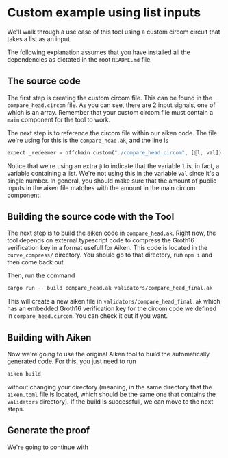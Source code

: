 # Custom example using list inputs
We'll walk through a use case of this tool using a custom circom circuit that takes a list as an input. 

The following explanation assumes that you have installed all the dependencies as dictated in the root ```README.md``` file. 

## The source code
The first step is creating the custom circom file. This can be found in the ```compare_head.circom``` file. As you can see, there are 2 input signals, one of which is an array. Remember that your custom circom file must contain a ```main``` component for the tool to work. 

The next step is to reference the circom file within our aiken code. The file we're using for this is the ```compare_head.ak```, and the line is

```rust
expect _redeemer = offchain custom("./compare_head.circom", [@l, val])
```

Notice that we're using an extra ```@``` to indicate that the variable ```l``` is, in fact, a variable containing a list. We're not using this in the variable ```val``` since it's a single number. In general, you should make sure that the amount of public inputs in the aiken file matches with the amount in the main circom component.  

## Building the source code with the Tool

The next step is to build the aiken code in ```compare_head.ak```. Right now, the tool depends on external typescript code to compress the Groth16 verification key in a format usefull for Aiken. This code is located in the ```curve_compress/``` directory. You should go to that directory, run ```npm i``` and then come back out. 

Then, run the command

```bash
cargo run -- build compare_head.ak validators/compare_head_final.ak
```

This will create a new aiken file in ```validators/compare_head_final.ak``` which has an embedded Groth16 verification key for the circom code we defined in ```compare_head.circom```. You can check it out if you want. 

## Building with Aiken
Now we're going to use the original Aiken tool to build the automatically generated code. For this, you just need to run 
```bash
aiken build
```
without changing your directory (meaning, in the same directory that the ```aiken.toml``` file is located, which should be the same one that contains the ```validators``` directory). If the build is successfull, we can move to the next steps. 

## Generate the proof
We're going to continue with 
